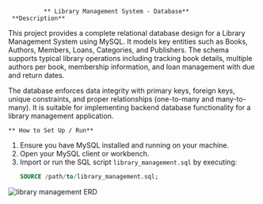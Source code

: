               ** Library Management System - Database**
     **Description**
This project provides a complete relational database design for a Library Management System using MySQL. It models key entities such as Books, Authors, Members, Loans, Categories, and Publishers. The schema supports typical library operations including tracking book details, multiple authors per book, membership information, and loan management with due and return dates.

The database enforces data integrity with primary keys, foreign keys, unique constraints, and proper relationships (one-to-many and many-to-many). It is suitable for implementing backend database functionality for a library management application.

    ** How to Set Up / Run**
1. Ensure you have MySQL installed and running on your machine.
2. Open your MySQL client or workbench.
3. Import or run the SQL script `library_management.sql` by executing:
   ```sql
   SOURCE /path/to/library_management.sql;

   
![library management ERD](https://github.com/user-attachments/assets/ca61ee41-d2a8-4f60-a3b2-a943010cf82f)

